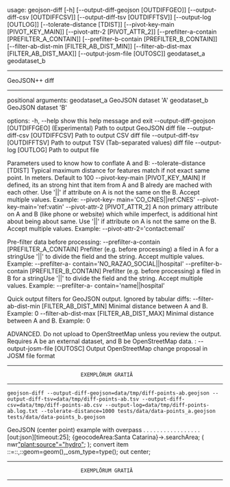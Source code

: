 usage: geojson-diff [-h] [--output-diff-geojson [OUTDIFFGEO]]
                    [--output-diff-csv [OUTDIFFCSV]]
                    [--output-diff-tsv [OUTDIFFTSV]] [--output-log [OUTLOG]]
                    [--tolerate-distance [TDIST]]
                    [--pivot-key-main [PIVOT_KEY_MAIN]]
                    [--pivot-attr-2 [PIVOT_ATTR_2]]
                    [--prefilter-a-contain [PREFILTER_A_CONTAIN]]
                    [--prefilter-b-contain [PREFILTER_B_CONTAIN]]
                    [--filter-ab-dist-min [FILTER_AB_DIST_MIN]]
                    [--filter-ab-dist-max [FILTER_AB_DIST_MAX]]
                    [--output-josm-file [OUTOSC]]
                    geodataset_a geodataset_b

------------------------------------------------------------------------------
GeoJSON++ diff

------------------------------------------------------------------------------

positional arguments:
  geodataset_a          GeoJSON dataset 'A'
  geodataset_b          GeoJSON dataset 'B'

options:
  -h, --help            show this help message and exit
  --output-diff-geojson [OUTDIFFGEO]
                        (Experimental) Path to output GeoJSON diff file
  --output-diff-csv [OUTDIFFCSV]
                        Path to output CSV diff file
  --output-diff-tsv [OUTDIFFTSV]
                        Path to output TSV (Tab-separated values) diff file
  --output-log [OUTLOG]
                        Path to output file

Parameters used to know how to conflate A and B:
  --tolerate-distance [TDIST]
                        Typical maximum distance for features match if not
                        exact same point. In meters. Default to 100
  --pivot-key-main [PIVOT_KEY_MAIN]
                        If defined, its an strong hint that item from A and B
                        alredy are mached with each other. Use '||' if
                        attribute on A is not the same on the B. Accept
                        multiple values. Example: --pivot-key-
                        main='CO_CNES||ref:CNES' --pivot-key-main='ref:vatin'
  --pivot-attr-2 [PIVOT_ATTR_2]
                        A non primary attribute on A and B (like phone or
                        website) which while imperfect, is additional hint
                        about being about same. Use '||' if attribute on A is
                        not the same on the B. Accept multiple values.
                        Example: --pivot-attr-2='contact:email'

Pre-filter data before processing:
  --prefilter-a-contain [PREFILTER_A_CONTAIN]
                        Prefilter (e.g. before processing) a filed in A for a
                        stringUse '||' to divide the field and the string.
                        Accept multiple values. Example: --prefilter-a-
                        contain='NO_RAZAO_SOCIAL||hospital'
  --prefilter-b-contain [PREFILTER_B_CONTAIN]
                        Prefilter (e.g. before processing) a filed in B for a
                        stringUse '||' to divide the field and the string.
                        Accept multiple values. Example: --prefilter-a-
                        contain='name||hospital'

Quick output filters for GeoJSON output. Ignored by tabular diffs:
  --filter-ab-dist-min [FILTER_AB_DIST_MIN]
                        Minimal distance between A and B. Example: 0
  --filter-ab-dist-max [FILTER_AB_DIST_MAX]
                        Minimal distance between A and B. Example: 0

ADVANCED. Do not upload to OpenStreetMap unless you review the output. Requires A be an external dataset, and B be OpenStreetMap data. :
  --output-josm-file [OUTOSC]
                        Output OpenStreetMap change proposal in JOSM file
                        format

------------------------------------------------------------------------------
                            EXEMPLŌRUM GRATIĀ
------------------------------------------------------------------------------
    geojson-diff --output-diff-geojson=data/tmp/diff-points-ab.geojson --output-diff-tsv=data/tmp/diff-points-ab.tsv --output-diff-csv=data/tmp/diff-points-ab.csv --output-log=data/tmp/diff-points-ab.log.txt --tolerate-distance=1000 tests/data/data-points_a.geojson tests/data/data-points_b.geojson

GeoJSON (center point) example with overpass . . . . . . . . . . . . . . . . .
    [out:json][timeout:25];
    {geocodeArea:Santa Catarina}->.searchArea;
    (
    nwr["plant:source"="hydro"](area.searchArea);
    );
    convert item ::=::,::geom=geom(),_osm_type=type();
    out center;

------------------------------------------------------------------------------
                            EXEMPLŌRUM GRATIĀ
------------------------------------------------------------------------------

